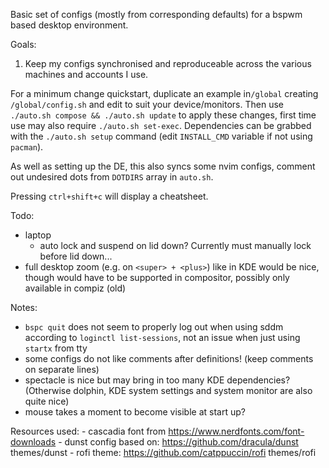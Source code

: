Basic set of configs (mostly from corresponding defaults) for a bspwm based desktop environment.

Goals:

1. Keep my configs synchronised and reproduceable across the various machines and accounts I use.

For a minimum change quickstart, duplicate an example in`/global` creating `/global/config.sh` and edit to suit your device/monitors. Then use `./auto.sh compose && ./auto.sh update` to apply these changes, first time use may also require `./auto.sh set-exec`. Dependencies can be grabbed with the `./auto.sh setup` command (edit `INSTALL_CMD` variable if not using `pacman`).

As well as setting up the DE, this also syncs some nvim configs, comment out undesired dots from `DOTDIRS` array in `auto.sh`.

Pressing `ctrl+shift+c` will display a cheatsheet.

Todo:

- laptop
  - auto lock and suspend on lid down? Currently must manually lock before lid down...
- full desktop zoom (e.g. on `<super> + <plus>`) like in KDE would be nice, though would have to be supported in compositor, possibly only available in compiz (old)

Notes:

- `bspc quit` does not seem to properly log out when using sddm according to `loginctl list-sessions`, not an issue when just using `startx` from tty
- some configs do not like comments after definitions! (keep comments on separate lines)
- spectacle is nice but may bring in too many KDE dependencies? (Otherwise dolphin, KDE system settings and system monitor are also quite nice)
- mouse takes a moment to become visible at start up?

Resources used: - cascadia font from https://www.nerdfonts.com/font-downloads - dunst config based on: https://github.com/dracula/dunst themes/dunst - rofi theme: https://github.com/catppuccin/rofi themes/rofi
